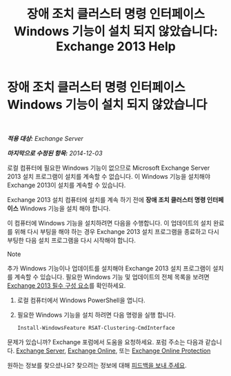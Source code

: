 ﻿---
title: '장애 조치 클러스터 명령 인터페이스 Windows 기능이 설치 되지 않았습니다: Exchange 2013 Help'
TOCTitle: 장애 조치 클러스터 명령 인터페이스 Windows 기능이 설치 되지 않았습니다
ms:assetid: 0d839514-5ab7-497d-8945-41392b4c3980
ms:mtpsurl: https://technet.microsoft.com/ko-kr/library/ms.exch.setupreadiness.rsatclusteringcmdinterfaceinstalled(v=EXCHG.150)
ms:contentKeyID: 51407665
ms.date: 05/22/2018
mtps_version: v=EXCHG.150
ms.translationtype: MT
---

# 장애 조치 클러스터 명령 인터페이스 Windows 기능이 설치 되지 않았습니다

 

_**적용 대상:** Exchange Server_

_**마지막으로 수정된 항목:** 2014-12-03_

로컬 컴퓨터에 필요한 Windows 기능이 없으므로 Microsoft Exchange Server 2013 설치 프로그램이 설치를 계속할 수 없습니다. 이 Windows 기능을 설치해야 Exchange 2013이 설치를 계속할 수 있습니다.

Exchange 2013 설치 컴퓨터에 설치를 계속 하기 전에 **장애 조치 클러스터 명령 인터페이스** Windows 기능을 설치 해야 합니다.

이 컴퓨터에 Windows 기능을 설치하려면 다음을 수행합니다. 이 업데이트의 설치 완료를 위해 다시 부팅을 해야 하는 경우 Exchange 2013 설치 프로그램을 종료하고 다시 부팅한 다음 설치 프로그램을 다시 시작해야 합니다.


> [!NOTE]
> 추가 Windows 기능이나 업데이트를 설치해야 Exchange 2013 설치 프로그램이 설치를 계속할 수 있습니다. 필요한 Windows 기능 및 업데이트의 전체 목록을 보려면 <A href="exchange-2013-prerequisites-exchange-2013-help.md">Exchange 2013 필수 구성 요소</A>를 확인하세요.



1.  로컬 컴퓨터에서 Windows PowerShell을 엽니다.

2.  필요한 Windows 기능을 설치 하려면 다음 명령을 실행 합니다.
    
    ```powershell
    Install-WindowsFeature RSAT-Clustering-CmdInterface
    ```

문제가 있습니까? Exchange 포럼에서 도움을 요청하세요. 포럼 주소는 다음과 같습니다. [Exchange Server](https://go.microsoft.com/fwlink/p/?linkid=60612), [Exchange Online](https://go.microsoft.com/fwlink/p/?linkid=267542), 또는 [Exchange Online Protection](https://go.microsoft.com/fwlink/p/?linkid=285351)

원하는 정보를 찾으셨나요? 찾으려는 정보에 대해 [피드백을 보내 주세요](mailto:exsetuphelpfeedback@microsoft.com?subject=exchange%202013%20setup%20help%20feedback).


